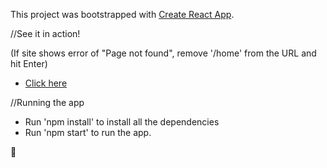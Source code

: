 This project was bootstrapped with [Create React App](https://github.com/facebook/create-react-app).

//See it in action!

(If site shows error of "Page not found", remove '/home' from the URL and hit Enter)

- [Click here](https://sid-tasklist.netlify.app/home)

//Running the app

- Run 'npm install' to install all the dependencies 
- Run 'npm start' to run the app.

🍻
